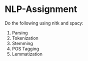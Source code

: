 # NLP-Assignment
Do the following using nltk and spacy:
1. Parsing
2. Tokenization
3. Stemming
4. POS Tagging
5. Lemmatization

